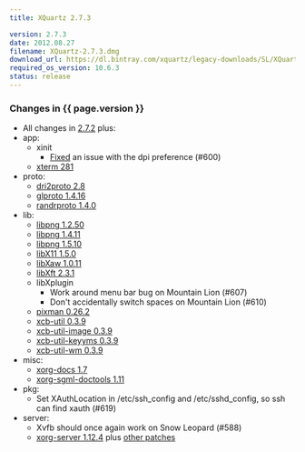 ```yaml
---
title: XQuartz 2.7.3

version: 2.7.3
date: 2012.08.27
filename: XQuartz-2.7.3.dmg
download_url: https://dl.bintray.com/xquartz/legacy-downloads/SL/XQuartz-2.7.3.dmg
required_os_version: 10.6.3
status: release
---
```


### Changes in {{ page.version }} ###
  * All changes in [2.7.2](XQuartz-2.7.2.html) plus:
  * app:
    * xinit
      * [Fixed](https://cgit.freedesktop.org/xorg/app/xinit/commit/?id=bfed997da5f083e3ddfbda440e114d1261d18b14) an issue with the dpi preference (#600)
    * [xterm 281](https://lists.freedesktop.org/archives/xorg/2012-June/054755.html)
  * proto:
    * [dri2proto 2.8](https://lists.freedesktop.org/archives/xorg-announce/2012-July/002001.html)
    * [glproto 1.4.16](https://lists.freedesktop.org/archives/xorg-announce/2012-July/002003.html)
    * [randrproto 1.4.0](https://lists.freedesktop.org/archives/xorg-announce/2012-July/002002.html)
  * lib:
    * [libpng 1.2.50](https://sourceforge.net/mailarchive/message.php?msg_id=29524074)
    * [libpng 1.4.11](https://sourceforge.net/mailarchive/message.php?msg_id=29524074)
    * [libpng 1.5.10](https://sourceforge.net/mailarchive/message.php?msg_id=29524074)
    * [libX11 1.5.0](https://lists.freedesktop.org/archives/xorg-announce/2012-June/001970.html)
    * [libXaw 1.0.11](https://lists.freedesktop.org/archives/xorg-announce/2012-June/001969.html)
    * [libXft 2.3.1](https://lists.freedesktop.org/archives/xorg-announce/2012-June/001971.html)
    * libXplugin
      * Work around menu bar bug on Mountain Lion (#607)
      * Don't accidentally switch spaces on Mountain Lion (#610)
    * [pixman 0.26.2](https://lists.freedesktop.org/archives/xorg-announce/2012-June/001987.html)
    * [xcb-util 0.3.9](https://lists.freedesktop.org/archives/xorg-announce/2012-May/001966.html)
    * [xcb-util-image 0.3.9](https://lists.freedesktop.org/archives/xorg-announce/2012-May/001965.html)
    * [xcb-util-keyyms 0.3.9](https://lists.freedesktop.org/archives/xorg-announce/2012-May/001967.html)
    * [xcb-util-wm 0.3.9](https://lists.freedesktop.org/archives/xorg-announce/2012-May/001968.html)
  * misc:
    * [xorg-docs 1.7](https://lists.freedesktop.org/archives/xorg-announce/2012-June/001975.html)
    * [xorg-sgml-doctools 1.11](https://lists.freedesktop.org/archives/xorg-announce/2012-June/001976.html)
  * pkg:
    * Set XAuthLocation in /etc/ssh_config and /etc/sshd_config, so ssh can find xauth (#619)
  * server:
    * Xvfb should once again work on Snow Leopard (#588)
    * [xorg-server 1.12.4](https://lists.freedesktop.org/archives/xorg-announce/2012-August/002062.html) plus [other patches](https://github.com/XQuartz/xorg-server/commits/XQuartz-2.7.3)
